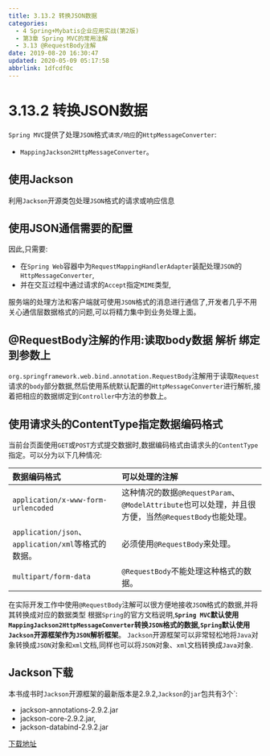 ```yaml
---
title: 3.13.2 转换JSON数据
categories: 
  - 4 Spring+Mybatis企业应用实战(第2版)
  - 第3章 Spring MVC的常用注解
  - 3.13 @RequestBody注解
date: 2019-08-20 16:30:47
updated: 2020-05-09 05:17:58
abbrlink: 1dfcdf0c
---
```

# 3.13.2 转换JSON数据
`Spring MVC`提供了处理`JSON`格式`请求/响应`的`HttpMessageConverter`:
- `MappingJackson2HttpMessageConverter`。

## 使用Jackson
利用`Jackson`开源类包处理`JSON`格式的请求或响应信息
## 使用JSON通信需要的配置
因此,只需要:
- 在`Spring Web`容器中为`RequestMappingHandlerAdapter`装配处理`JSON`的`HttpMessageConverter`,
- 并在交互过程中通过请求的`Accept`指定`MIME`类型, 

服务端的处理方法和客户端就可使用`JSON`格式的消息进行通信了,开发者几乎不用关心通信层数据格式的问题,可以将精力集中到业务处理上面。

## @RequestBody注解的作用:读取body数据 解析 绑定到参数上
`org.springframework.web.bind.annotation.RequestBody`注解用于读取`Request`请求的`body`部分数据,然后使用系统默认配置的`HttpMessageConverter`进行解析,接着把相应的数据绑定到`Controller`中方法的参数上。

## 使用请求头的ContentType指定数据编码格式
当前台页面使用`GET`或`POST`方式提交数据时,数据编码格式由请求头的`ContentType`指定。可以分为以下几种情况:

|数据编码格式|可以处理的注解|
|:---|:---|
|`application/x-www-form-urlencoded`|这种情况的数据`@RequestParam`、`@ModelAttribute`也可以处理，并且很方便，当然`@RequestBody`也能处理。|
|`application/json`、`application/xml`等格式的数据。|必须使用`@RequestBody`来处理。|
|`multipart/form-data`|`@RequestBody`不能处理这种格式的数据。|


在实际开发工作中使用`@RequestBody`注解可以很方便地接收`JSON`格式的数据,并将其转换成对应的数据类型
根据`Spring`的官方文档说明,**`Spring MVC`默认使用`MappingJackson2HttpMessageConverter`转换`JSON`格式的数据,`Spring`默认使用`Jackson`开源框架作为`JSON`解析框架**。
`Jackson`开源框架可以非常轻松地将`Java`对象转换成`JSON`对象和`xml`文档,同样也可以将`JSON`对象、`xml`文档转换成`Java`对象.

## Jackson下载
本书成书时`Jackson`开源框架的最新版本是2.9.2,`Jackson`的`jar`包共有3个`:
- jackson-annotations-2.9.2.jar
- jackson-core-2.9.2.jar,
- jackson-databind-2.9.2.jar

[下载地址](http://mvnrepository.com/artifact/com.fasterxml.jackson.core)
